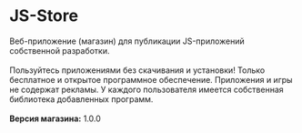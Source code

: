 # JS-Store
Веб-приложение (магазин) для публикации JS-приложений собственной разработки.
<br><br>
Пользуйтесь приложениями без скачивания и установки! Только бесплатное и открытое программное обеспечение. Приложения и игры не содержат
рекламы. У каждого пользователя имеется собственная библиотека добавленных программ.
<br><br>
<b>Версия магазина:</b> 1.0.0
